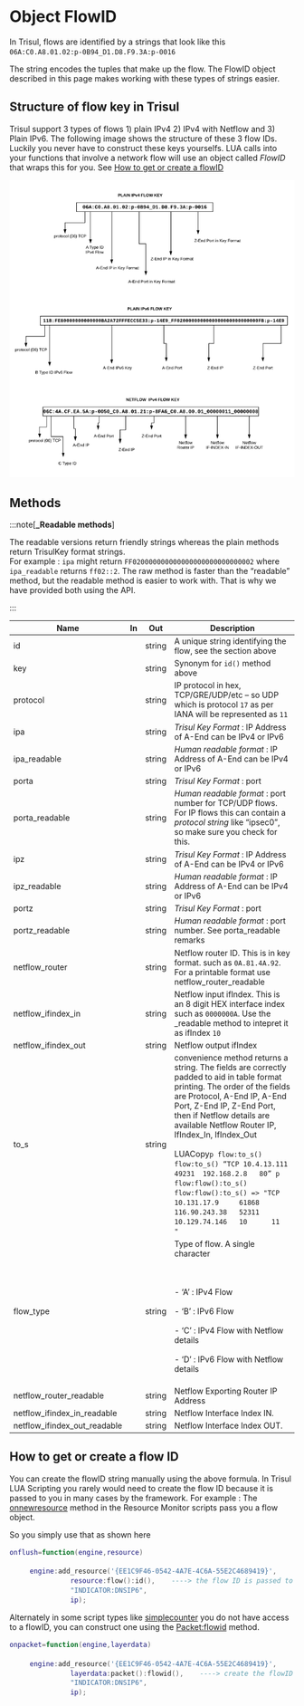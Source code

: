 # Object FlowID

In Trisul, flows are identified by a strings that look like this `06A:C0.A8.01.02:p-0B94_D1.D8.F9.3A:p-0016`

The string encodes the tuples that make up the flow. The FlowID object described in this page makes working with these types of strings easier.

## Structure of flow key in Trisul

Trisul support 3 types of flows 1) plain IPv4 2) IPv4 with Netflow and 3) Plain IPv6. The following image shows the structure of these 3 flow IDs. Luckily you never have to construct these keys yourselfs. LUA calls into your functions that involve a network flow will use an object called *FlowID* that wraps this for you. See [How to get or create a flowID](/docs/lua/obj_flowid#how-to-get-or-create-a-flow-id)

![](images/flowkey.png)

## Methods

:::note[**_Readable methods**]

The readable versions return friendly strings whereas the plain methods return TrisulKey format strings.  
For example : `ipa` might return `FF020000000000000000000000000002` where `ipa_readable` returns `ff02::2`. The raw method is faster than the “readable” method, but the readable method is easier to work with. That is why we have provided both using the API.

:::

| Name                              | In  | Out    | Description                                                                                                                                                                                                                                                                                                                                                                                                                                                                                     |
| ---------------------------- | --- | ------ | ----------------------------------------------------------------------------------------------------------------------------------------------------------------------------------------------------------------------------------------------------------------------------------------------------------------------------------------------------------------------------------------------------------------------------------------------------------------------------------------------- |
| id                           |     | string | A unique string identifying the flow, see the section above                                                                                                                                                                                                                                                                                                                                                                                                                                     |
| key                          |     | string | Synonym for `id()` method above                                                                                                                                                                                                                                                                                                                                                                                                                                                                 |
| protocol                     |     | string | IP protocol in hex, TCP/GRE/UDP/etc – so UDP which is protocol `17` as per IANA will be represented as `11`                                                                                                                                                                                                                                                                                                                                                                                     |
| ipa                          |     | string | *Trisul Key Format* : IP Address of A-End can be IPv4 or IPv6                                                                                                                                                                                                                                                                                                                                                                                                                                   |
| ipa_readable                 |     | string | *Human readable format* : IP Address of A-End can be IPv4 or IPv6                                                                                                                                                                                                                                                                                                                                                                                                                               |
| porta                        |     | string | *Trisul Key Format* : port                                                                                                                                                                                                                                                                                                                                                                                                                                                                      |
| porta_readable               |     | string | *Human readable format* : port number for TCP/UDP flows. For IP flows this can contain a *protocol string* like “ipsec0”, so make sure you check for this.                                                                                                                                                                                                                                                                                                                                      |
| ipz                          |     | string | *Trisul Key Format* : IP Address of A-End can be IPv4 or IPv6                                                                                                                                                                                                                                                                                                                                                                                                                                   |
| ipz_readable                 |     | string | *Human readable format* : IP Address of A-End can be IPv4 or IPv6                                                                                                                                                                                                                                                                                                                                                                                                                               |
| portz                        |     | string | *Trisul Key Format* : port                                                                                                                                                                                                                                                                                                                                                                                                                                                                      |
| portz_readable               |     | string | *Human readable format* : port number. See porta_readable remarks                                                                                                                                                                                                                                                                                                                                                                                                                               |
| netflow_router               |     | string | Netflow router ID. This is in key format. such as `0A.81.4A.92`. For a printable format use netflow_router_readable                                                                                                                                                                                                                                                                                                                                                                             |
| netflow_ifindex_in           |     | string | Netflow input ifIndex. This is an 8 digit HEX interface index such as `0000000A`. Use the _readable method to intepret it as ifIndex `10`                                                                                                                                                                                                                                                                                                                                                       |
| netflow_ifindex_out          |     | string | Netflow output ifIndex                                                                                                                                                                                                                                                                                                                                                                                                                                                                          |
| to_s                         |     | string | convenience method returns a string. The fields are correctly padded to aid in table format printing. The order of the fields are Protocol, A-End IP, A-End Port, Z-End IP, Z-End Port, then if Netflow details are available Netflow Router IP, IfIndex_In, IfIndex_Out<br/><br/> LUACopy`p flow:to_s() flow:to_s() “TCP 10.4.13.111  49231  192.168.2.8   80” p flow:flow():to_s() flow:flow():to_s() => "TCP  10.131.17.9     61868 116.90.243.38   52311 10.129.74.146   10      11      "` |
| flow_type                    |     | string | Type of flow. A single character<br/><br/><br/><br/>- ‘A’ : IPv4 Flow<br/><br/>- ‘B’ : IPv6 Flow<br/><br/>- ‘C’ : IPv4 Flow with Netflow details<br/><br/>- ‘D’ : IPv6 Flow with Netflow details<br/><br/>                                                                                                                                                                                                                                                                                      |
| netflow_router_readable      |     | string | Netflow Exporting Router IP Address                                                                                                                                                                                                                                                                                                                                                                                                                                                             |
| netflow_ifindex_in_readable  |     | string | Netflow Interface Index IN.                                                                                                                                                                                                                                                                                                                                                                                                                                                                     |
| netflow_ifindex_out_readable |     | string | Netflow Interface Index OUT.                                                                                                                                                                                                                                                                                                                                                                                                                                                                    |

## How to get or create a flow ID

You can create the flowID string manually using the above formula. In Trisul LUA Scripting you rarely would need to create the flow ID because it is passed to you in many cases by the framework. For example : The [onnewresource](/docs/lua/resource_monitor#functiononnewresource) method in the Resource Monitor scripts pass you a flow object.

So you simply use that as shown here

```lua
onflush=function(engine,resource)

     engine:add_resource('{EE1C9F46-0542-4A7E-4C6A-55E2C4689419}',
               resource:flow():id(),    ----> the flow ID is passed to you
               "INDICATOR:DNSIP6",
               ip);
```

Alternately in some script types like [simplecounter](/docs/lua/simple_counter) you do not have access to a flowID, you can construct one using the [Packet:flowid](/docs/lua/obj_packet#methods) method.

```lua
onpacket=function(engine,layerdata)

     engine:add_resource('{EE1C9F46-0542-4A7E-4C6A-55E2C4689419}',
               layerdata:packet():flowid(),    ----> create the flowID from the packet object 
               "INDICATOR:DNSIP6",
               ip);
```
